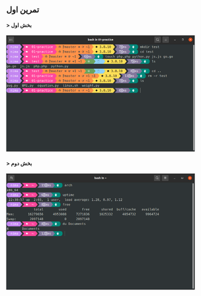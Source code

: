 ## تمرین اول
#### > بخش اول
![This is an image](/01-practice/1-1.png)
#### > بخش دوم
![This is an image](/01-practice/1-2.png)